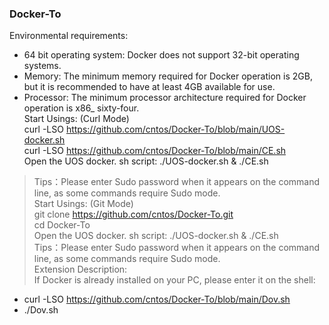 ### Docker-To
Environmental requirements: <br>
- 64 bit operating system: Docker does not support 32-bit operating systems.<br>
- Memory: The minimum memory required for Docker operation is 2GB, but it is recommended to have at least 4GB available for use.<br>
- Processor: The minimum processor architecture required for Docker operation is x86_ sixty-four.<br>
Start Usings: (Curl Mode)<br>
curl -LSO https://github.com/cntos/Docker-To/blob/main/UOS-docker.sh<br>
curl -LSO https://github.com/cntos/Docker-To/blob/main/CE.sh<br>
Open the UOS docker. sh script: ./UOS-docker.sh & ./CE.sh<br>
> Tips：Please enter Sudo password when it appears on the command line, as some commands require Sudo mode.<br>
Start Usings: (Git Mode)<br>
git clone https://github.com/cntos/Docker-To.git<br>
cd Docker-To<br>
Open the UOS docker. sh script: ./UOS-docker.sh & ./CE.sh<br>
> Tips：Please enter Sudo password when it appears on the command line, as some commands require Sudo mode.<br>
Extension Description:<br>
If Docker is already installed on your PC, please enter it on the shell:<br>
- curl -LSO https://github.com/cntos/Docker-To/blob/main/Dov.sh<br>
- ./Dov.sh<br>
